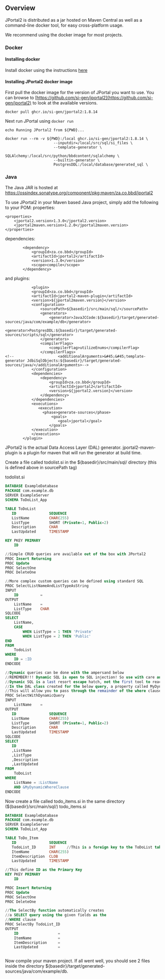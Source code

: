 ## Overview
JPortal2 is distributed as a jar hosted on Maven Central as well as a command-line docker tool, for easy cross-platform usage.

We recommend using the docker image for most projects.

### Docker

#### Installing docker
Install docker using the instructions [here](https://docs.docker.com/get-docker/)

#### Installing JPortal2 docker image
First pull the docker image for the version of JPortal you want to use.
You can browse to [https://github.com/si-gen/jportal2](https://github.com/si-gen/jportal2) to look at the available versions.

```shell
docker pull ghcr.io/si-gen/jportal2:1.8.14
```

Next run JPortal using `docker run`
```shell
echo Running JPortal2 from ${PWD}...

docker run --rm -v ${PWD}:/local ghcr.io/si-gen/jportal2:1.8.14 \
                      --inputdir=/local/src/sql/si_files \
                      --template-generator \
                        SQLAlchemy:/local/src/python/bbdcontent/sqlalchemy \
                      --builtin-generator \
                      PostgresDDL:/local/database/generated_sql \
```

### Java

The Java JAR is hosted at https://ossindex.sonatype.org/component/pkg:maven/za.co.bbd/jportal2

To use JPortal2 in your Maven based Java project, simply add the following to your POM:
properties:
```
<properties>    
    <jportal2.version>1.3.0</jportal2.version>
    <jportal2maven.version>1.2.0</jportal2maven.version>
</properties>
```
dependencies:
```
        <dependency>
            <groupId>za.co.bbd</groupId>
            <artifactId>jportal2</artifactId>
            <version>1.3.0</version>
            <scope>compile</scope>
        </dependency>
``` 
and plugins:
```
            <plugin>
            <groupId>za.co.bbd</groupId>
            <artifactId>jportal2-maven-plugin</artifactId>
            <version>${jportal2maven.version}</version>
            <configuration>
                <sourcePath>${basedir}/src/main/sql/</sourcePath>
                <generators>
                    <generator>JavaJCCode:${basedir}/target/generated-sources/java/com/example/db</generator>
                    <generator>PostgresDDL:${basedir}/target/generated-sources/scripts/sql</generator>
                </generators>
                <compilerFlags>
                    <compilerFlag>utilizeEnums</compilerFlag>
                </compilerFlags>
<!--                    <additionalArguments>&#45;&#45;template-generator JdbiSqlObjects:${basedir}/target/generated-sources/java/</additionalArguments>-->
            </configuration>
            <dependencies>
                <dependency>
                    <groupId>za.co.bbd</groupId>
                    <artifactId>jportal2</artifactId>
                    <version>${jportal2.version}</version>
                </dependency>
            </dependencies>
            <executions>
               <execution>
                 <phase>generate-sources</phase>
                     <goals>
                        <goal>jportal</goal>
                    </goals>
            </execution>
            </executions>
        </plugin>

```

JPortal2 is the actual Data Access Layer (DAL) generator. jportal2-maven-plugin is a plugin for maven that will run the generator at build time.


Create a file called todolist.si in the ${basedir}/src/main/sql/ directory (this is defined above in sourcePath tag)

todolist.si
```sql
DATABASE ExampleDatabase
PACKAGE com.example.db
SERVER ExampleServer
SCHEMA ToDoList_App

TABLE ToDoList
   ID               SEQUENCE
   ListName         CHAR(255)
   ListType         SHORT (Private=1, Public=2)
   Description      CHAR
   LastUpdated      TIMESTAMP

KEY PKEY PRIMARY
    ID

//Simple CRUD queries are available out of the box with JPortal2
PROC Insert Returning
PROC Update
PROC SelectOne
PROC DeleteOne

//More complex custom queries can be defined using standard SQL
PROC SelectListNameAndListTypeAsString
INPUT
    ID          =
OUTPUT
    ListName    =
    ListType    CHAR
SQLCODE
SELECT
    ListName,
    CASE
        WHEN ListType = 1 THEN 'Private'
        WHEN ListType = 2 THEN 'Public'
END
FROM
    TodoList
WHERE
    ID = :ID
ENDCODE

//Dynamic queries can be done with the ampersand below
//REMEMBER!!! Dynamic SQL is open to SQL injection! So use with care and make sure to sanitize inputs!
//Dynamic SQL is a last resort escape hatch, not the first tool to reach for!!
//In the DAL class created for the below query, a property called MyDynamicWhereClause will be created
//This will allow you to pass through the remainder of the where clause as a string.
PROC SelectWithDynamicQuery
INPUT
    ListName    =
OUTPUT
   ID               SEQUENCE
   ListName         CHAR(255)
   ListType         SHORT (Private=1, Public=2)
   Description      CHAR
   LastUpdated      TIMESTAMP
SQLCODE
SELECT
   ID
   ,ListName
   ,ListType
   ,Description
   ,LastUpdated
FROM
    ToDoList
WHERE
    ListName = :ListName
    AND &MyDynamicWhereClause
ENDCODE

```

Now create a file called todo_items.si in the same directory (${basedir}/src/main/sql/)
todo_items.si
```sql
DATABASE ExampleDatabase
PACKAGE com.example.db
SERVER ExampleServer
SCHEMA ToDoList_App

TABLE ToDo_Item
   ID               SEQUENCE
   TodoList_ID      INT     //This is a foreign key to the ToDoList table
   ItemName         CHAR(255)
   ItemDescription  CLOB
   LastUpdated      TIMESTAMP

//This define ID as the Primary Key
KEY PKEY PRIMARY
    ID

PROC Insert Returning
PROC Update
PROC SelectOne
PROC DeleteOne

//The SelectBy function automatically creates
//a SELECT query using the given fields as the
//WHERE clause
PROC SelectBy TodoList_ID
OUTPUT
    ID                  =
    ItemName            =
    ItemDescription     =
    LastUpdated         =



```

Now compile your maven project. If all went well, you should see 2 files inside
the directory ${basedir}/target/generated-sources/java/com/example/db.
